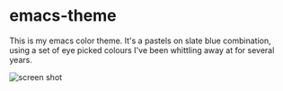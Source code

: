 emacs-theme
===========

This is my emacs color theme. It's a pastels on slate blue combination, using a set of eye picked colours I've been whittling away at for several years.

![screen shot](https://raw.github.com/cmstrickland/emacs-theme/blob/master/screenshot-1.png "recent screen shot")